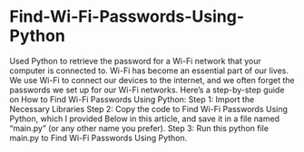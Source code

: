 # Find-Wi-Fi-Passwords-Using-Python
Used Python to retrieve the password for a Wi-Fi network that your computer is connected to. Wi-Fi has become an essential part of our lives. We use Wi-Fi to connect our devices to the internet, and we often forget the passwords we set up for our Wi-Fi networks.
Here’s a step-by-step guide on How to Find Wi-Fi Passwords Using Python:
      Step 1: Import the Necessary Libraries
      Step 2: Copy the code to Find Wi-Fi Passwords Using Python, which I provided Below in this article, and save it in a file named “main.py” (or any other name you prefer).
      Step 3: Run this  python file main.py to Find Wi-Fi Passwords Using Python.
